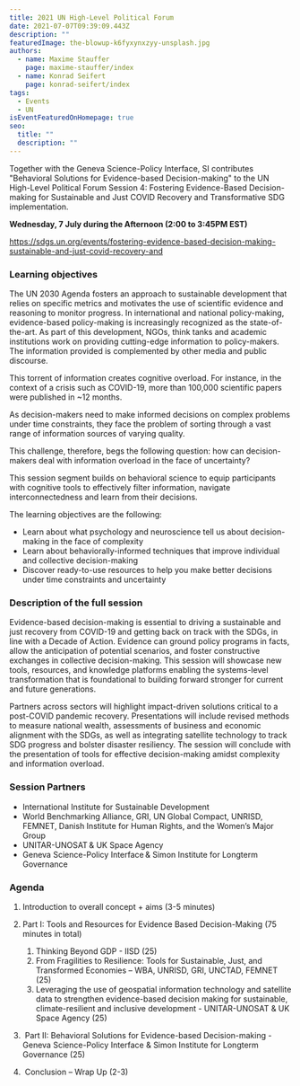 ```yaml
---
title: 2021 UN High-Level Political Forum
date: 2021-07-07T09:39:09.443Z
description: ""
featuredImage: the-blowup-k6fyxynxzyy-unsplash.jpg
authors:
  - name: Maxime Stauffer
    page: maxime-stauffer/index
  - name: Konrad Seifert
    page: konrad-seifert/index
tags:
  - Events
  - UN
isEventFeaturedOnHomepage: true
seo:
  title: ""
  description: ""
---
```

Together with the Geneva Science-Policy Interface, SI contributes "Behavioral Solutions for Evidence-based Decision-making" to the UN High-Level Political Forum Session 4: Fostering Evidence-Based Decision-making for Sustainable and Just COVID Recovery and Transformative SDG implementation.

**Wednesday, 7 July during the Afternoon (2:00 to 3:45PM EST)** 

<https://sdgs.un.org/events/fostering-evidence-based-decision-making-sustainable-and-just-covid-recovery-and> 

### Learning objectives

The UN 2030 Agenda fosters an approach to sustainable development that relies on specific metrics and motivates the use of scientific evidence and reasoning to monitor progress. In international and national policy-making, evidence-based policy-making is increasingly recognized as the state-of-the-art. As part of this development, NGOs, think tanks and academic institutions work on providing cutting-edge information to policy-makers. The information provided is complemented by other media and public discourse. 

This torrent of information creates cognitive overload. For instance, in the context of a crisis such as COVID-19, more than 100,000 scientific papers were published in ~12 months. 

As decision-makers need to make informed decisions on complex problems under time constraints, they face the problem of sorting through a vast range of information sources of varying quality. 

This challenge, therefore, begs the following question: how can decision-makers deal with information overload in the face of uncertainty? 

This session segment builds on behavioral science to equip participants with cognitive tools to effectively filter information, navigate interconnectedness and learn from their decisions.  

The learning objectives are the following: 

* Learn about what psychology and neuroscience tell us about decision-making in the face of complexity 
* Learn about behaviorally-informed techniques that improve individual and collective decision-making  
* Discover ready-to-use resources to help you make better decisions under time constraints and uncertainty

### Description of the full session

Evidence-based decision-making is essential to driving a sustainable and just recovery from COVID-19 and getting back on track with the SDGs, in line with a Decade of Action. Evidence can ground policy programs in facts, allow the anticipation of potential scenarios, and foster constructive exchanges in collective decision-making. This session will showcase new tools, resources, and knowledge platforms enabling the systems-level transformation that is foundational to building forward stronger for current and future generations.  

Partners across sectors will highlight impact-driven solutions critical to a post-COVID pandemic recovery. Presentations will include revised methods to measure national wealth, assessments of business and economic alignment with the SDGs, as well as integrating satellite technology to track SDG progress and bolster disaster resiliency. The session will conclude with the presentation of tools for effective decision-making amidst complexity and information overload.  

### Session Partners 

* International Institute for Sustainable Development   
* World Benchmarking Alliance, GRI, UN Global Compact, UNRISD, FEMNET, Danish Institute for Human Rights, and the Women’s Major Group  
* UNITAR-UNOSAT & UK Space Agency 
* Geneva Science-Policy Interface & Simon Institute for Longterm Governance 

### Agenda 

1. Introduction to overall concept + aims (3-5 minutes) 
2. Part I: Tools and Resources for Evidence Based Decision-Making (75 minutes in total)  

   1. Thinking Beyond GDP - IISD (25) 
   2. From Fragilities to Resilience: Tools for Sustainable, Just, and Transformed Economies – WBA, UNRISD, GRI, UNCTAD, FEMNET (25)  
   3. Leveraging the use of geospatial information technology and satellite data to strengthen evidence-based decision making for sustainable, climate-resilient and inclusive development - UNITAR-UNOSAT & UK Space Agency (25) 
3.  Part II: Behavioral Solutions for Evidence-based Decision-making - Geneva Science-Policy Interface & Simon Institute for Longterm Governance (25) 
4.  Conclusion – Wrap Up (2-3)